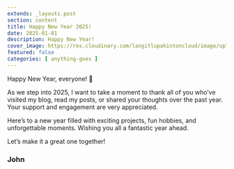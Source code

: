```yaml
---
extends: _layouts.post
section: content
title: Happy New Year 2025!
date: 2025-01-01
description: Happy New Year!
cover_image: https://res.cloudinary.com/langitlupakintoncloud/image/upload/w_800/hugo/jcos.io/jwnmhzjc7kdpdtwaoz8b.jpg
featured: false
categories: [ anything-goes ]
---
```


Happy New Year, everyone! 🎉

As we step into 2025, I want to take a moment to thank all of you who’ve visited my blog, read my posts, or shared your thoughts over the past year. Your support and engagement are very appreciated.

Here’s to a new year filled with exciting projects, fun hobbies, and unforgettable moments. Wishing you all a fantastic year ahead.

Let’s make it a great one together!

### John
